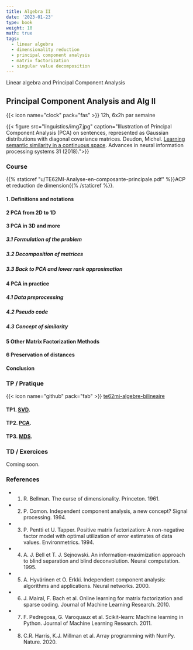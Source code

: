 ```yaml
---
title: Algebra II
date: '2023-01-23'
type: book
weight: 10
math: true
tags:
  - linear algebra
  - dimensionality reduction
  - principal component analysis
  - matrix factorization
  - singular value decomposition
---
```


Linear algebra and Principal Component Analysis

<!--more-->

## Principal Component Analysis and Alg II

{{< icon name="clock" pack="fas" >}} 12h, 6x2h par semaine

{{< figure src="linguistics/img7.jpg" caption="Illustration of Principal Component Analysis (PCA) on sentences, represented as Gaussian distributions with diagonal covariance matrices. Deudon, Michel. [Learning semantic similarity in a continuous space](https://papers.nips.cc/paper_files/paper/2018/file/97e8527feaf77a97fc38f34216141515-Paper.pdf). Advances in neural information processing systems 31 (2018).">}}

### Course

{{% staticref "u/TE62MI-Analyse-en-composante-principale.pdf" %}}ACP et reduction de dimension{{% /staticref %}}.

#### 1. Definitions and notations
#### 2 PCA from 2D to 1D
#### 3 PCA in 3D and more
##### 3.1 Formulation of the problem
##### 3.2 Decomposition of matrices
##### 3.3 Back to PCA and lower rank approximation
#### 4 PCA in practice
##### 4.1 Data preprocessing
##### 4.2 Pseudo code
##### 4.3 Concept of similarity
#### 5 Other Matrix Factorization Methods
#### 6 Preservation of distances
#### Conclusion

### TP / Pratique

{{< icon name="github" pack="fab" >}} [te62mi-algebre-bilineaire](https://framagit.org/MichelDeudon/te62mi-algebre-bilineaire)

#### TP1. [SVD](https://framagit.org/MichelDeudon/te62mi-algebre-bilineaire/blob/main/tp/SVD.ipynb).
#### TP2. [PCA](https://framagit.org/MichelDeudon/te62mi-algebre-bilineaire/blob/main/tp/PCA.ipynb).
#### TP3. [MDS](https://framagit.org/MichelDeudon/te62mi-algebre-bilineaire/blob/main/tp/MDS.ipynb).

### TD / Exercices

Coming soon.

### References
- 1. R. Bellman. The curse of dimensionality. Princeton. 1961.
- 2. P. Comon. Independent component analysis, a new concept? Signal processing. 1994.
- 3. P. Pentti et U. Tapper. Positive matrix factorization: A non-negative factor model with optimal utilization of error estimates of data values. Environmetrics. 1994.
- 4. A. J. Bell et T. J. Sejnowski. An information-maximization approach to blind separation and blind deconvolution. Neural computation. 1995.
- 5. A. Hyvärinen et O. Erkki. Independent component analysis: algorithms and applications. Neural networks. 2000.
- 6. J. Mairal, F. Bach et al. Online learning for matrix factorization and sparse coding. Journal of Machine Learning Research. 2010.
- 7. F. Pedregosa, G. Varoquaux et al. Scikit-learn: Machine learning in Python. Journal of Machine Learning Research. 2011.
- 8. C.R. Harris, K.J. Millman et al. Array programming with NumPy. Nature. 2020.